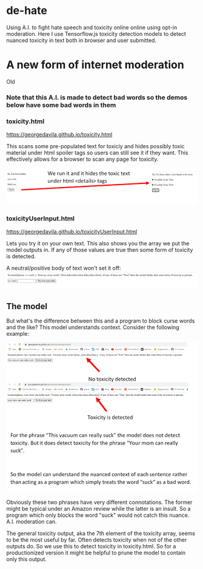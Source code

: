 # de-hate
Using A.I. to fight hate speech and toxicity online online using opt-in moderation. Here I use Tensorflow.js toxicity detection models to detect nuanced toxicity in text both in browser and user submitted.

# A new form of internet moderation

Old 

### Note that this A.I. is made to detect bad words so the demos below have some bad words in them 

### toxicity.html

https://georgedavila.github.io/toxicity.html

This scans some pre-populated text for toxiciy and hides possibly toxic material under html spoiler tags so users can still see it if they want. This effectively allows for a browser to scan any page for toxicity.

![iterDemo](https://raw.githubusercontent.com/GeorgeDavila/de-hate/main/demos/iterator.png)



### toxicityUserInput.html

https://georgedavila.github.io/toxicityUserInput.html

Lets you try it on your own text. This also shows you the array we put the model outputs in. If any of those values are true then some form of toxicity is detected.

A neutral/positive body of text won't set it off:
![userInputDemo](https://raw.githubusercontent.com/GeorgeDavila/de-hate/main/demos/1.png)

## The model

But what's the difference between this and a program to block curse words and the like? This model understands context. Consider the following example:

![contextualDemo](https://raw.githubusercontent.com/GeorgeDavila/de-hate/main/demos/contextualToxicityDetection.png)

Obviously these two phrases have very different connotations. The former might be typical under an Amazon review while the latter is an insult. So a program which only blocks the word "suck" would not catch this nuance. A.I. moderation can.


The general toxicity output, aka the 7th element of the toxicity array, seems to be the most useful by far. Often detects toxicity when not of the other outputs do. So we use this to detect toxicity in toxicity.html. So for a productionized version it might be helpful to prune the model to contain only this output. 
